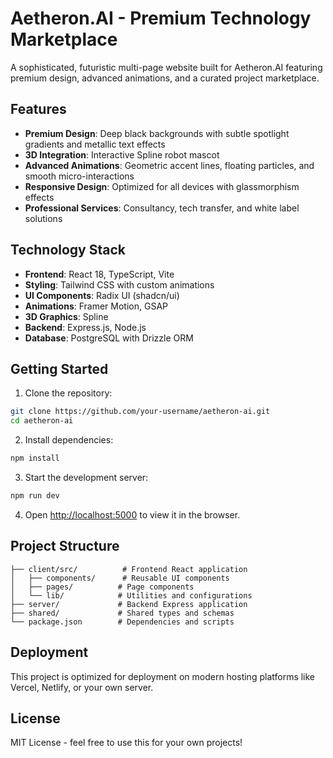 # Aetheron.AI - Premium Technology Marketplace

A sophisticated, futuristic multi-page website built for Aetheron.AI featuring premium design, advanced animations, and a curated project marketplace.

## Features

- **Premium Design**: Deep black backgrounds with subtle spotlight gradients and metallic text effects
- **3D Integration**: Interactive Spline robot mascot
- **Advanced Animations**: Geometric accent lines, floating particles, and smooth micro-interactions
- **Responsive Design**: Optimized for all devices with glassmorphism effects
- **Professional Services**: Consultancy, tech transfer, and white label solutions

## Technology Stack

- **Frontend**: React 18, TypeScript, Vite
- **Styling**: Tailwind CSS with custom animations
- **UI Components**: Radix UI (shadcn/ui)
- **Animations**: Framer Motion, GSAP
- **3D Graphics**: Spline
- **Backend**: Express.js, Node.js
- **Database**: PostgreSQL with Drizzle ORM

## Getting Started

1. Clone the repository:
```bash
git clone https://github.com/your-username/aetheron-ai.git
cd aetheron-ai
```

2. Install dependencies:
```bash
npm install
```

3. Start the development server:
```bash
npm run dev
```

4. Open [http://localhost:5000](http://localhost:5000) to view it in the browser.

## Project Structure

```
├── client/src/          # Frontend React application
│   ├── components/      # Reusable UI components
│   ├── pages/          # Page components
│   └── lib/            # Utilities and configurations
├── server/             # Backend Express application
├── shared/             # Shared types and schemas
└── package.json        # Dependencies and scripts
```

## Deployment

This project is optimized for deployment on modern hosting platforms like Vercel, Netlify, or your own server.

## License

MIT License - feel free to use this for your own projects!